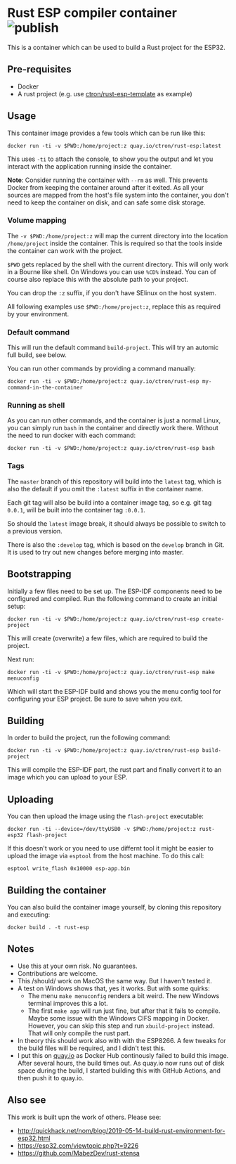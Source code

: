 # Rust ESP compiler container ![publish](https://github.com/DaMouse404/rust-esp-container/workflows/publish/badge.svg)

This is a container which can be used to build a Rust project for the ESP32.

## Pre-requisites

  * Docker
  * A rust project (e.g. use [ctron/rust-esp-template](https://github.com/ctron/rust-esp-template) as example)

## Usage

This container image provides a few tools which can be run like this:

    docker run -ti -v $PWD:/home/project:z quay.io/ctron/rust-esp:latest

This uses `-ti` to attach the console, to show you the output and let you interact
with the application running inside the container.

**Note**: Consider running the container with `--rm` as well. This prevents Docker
          from keeping the container around after it exited. As all your sources are
          mapped from the host's file system into the container, you don't need to
          keep the container on disk, and can safe some disk storage.

### Volume mapping

The `-v $PWD:/home/project:z` will map the current directory into the location
`/home/project` inside the container. This is required so that the tools inside
the container can work with the project.

`$PWD` gets replaced by the shell with the current directory. This will only work
in a Bourne like shell. On Windows you can use `%CD%` instead. You can of course
also replace this with the absolute path to your project.

You can drop the `:z` suffix, if you don't have SElinux on the host system.

All following examples use `$PWD:/home/project:z`, replace this as required by your environment.

### Default command

This will run the default command `build-project`. This will try an automic full build, see below.

You can run other commands by providing a command manually:

    docker run -ti -v $PWD:/home/project:z quay.io/ctron/rust-esp my-command-in-the-container

### Running as shell

As you can run other commands, and the container is just a normal Linux, you can simply run `bash`
in the container and directly work there. Without the need to run docker with each command:

    docker run -ti -v $PWD:/home/project:z quay.io/ctron/rust-esp bash

### Tags

The `master` branch of this repository will build into the `latest` tag, which is also the default
if you omit the `:latest` suffix in the container name.

Each git tag will also be build into a container image tag, so e.g. git tag `0.0.1`, will be built into
the container tag `:0.0.1`.

So should the `latest` image break, it should always be possible to switch to a previous version.

There is also the `:develop` tag, which is based on the `develop` branch in Git. It is used to try
out new changes before merging into master.

## Bootstrapping

Initially a few files need to be set up. The ESP-IDF components need to be configured and compiled.
Run the following command to create an initial setup:

    docker run -ti -v $PWD:/home/project:z quay.io/ctron/rust-esp create-project

This will create (overwrite) a few files, which are required to build the project.

Next run:

    docker run -ti -v $PWD:/home/project:z quay.io/ctron/rust-esp make menuconfig

Which will start the ESP-IDF build and shows you the menu config tool for configuring
your ESP project. Be sure to save when you exit.

## Building

In order to build the project, run the following command:

    docker run -ti -v $PWD:/home/project:z quay.io/ctron/rust-esp build-project

This will compile the ESP-IDF part, the rust part and finally convert it to an image
which you can upload to your ESP.

## Uploading

You can then upload the image using the `flash-project` executable:

    docker run -ti --device=/dev/ttyUSB0 -v $PWD:/home/project:z rust-esp32 flash-project

If this doesn't work or you need to use differnt tool it might be easier to
upload the image via `esptool` from the host machine. To do this call:

    esptool write_flash 0x10000 esp-app.bin

## Building the container

You can also build the container image yourself, by cloning this repository and executing:

    docker build . -t rust-esp

## Notes

  * Use this at your own risk. No guarantees.
  * Contributions are welcome.
  * This /should/ work on MacOS the same way. But I haven't tested it.
  * A test on Windows shows that, yes it works. But with some quirks:
    * The menu `make menuconfig` renders a bit weird. The new Windows terminal improves this a lot.
    * The first `make app` will run just fine, but after that it fails to compile. Maybe some
      issue with the Windows CIFS mapping in Docker. However, you can skip this step and run `xbuild-project`
      instead. That will only compile the rust part.
  * In theory this should work also with with the ESP8266. A few tweaks for the build files
    will be required, and I didn't test this.
  * I put this on [quay.io](https:/quay.io) as Docker Hub continously failed to build this
    image. After several hours, the build times out. As quay.io now runs out of disk space during
    the build, I started building this with GitHub Actions, and then push it to quay.io.

## Also see

This work is built upn the work of others. Please see:

  * http://quickhack.net/nom/blog/2019-05-14-build-rust-environment-for-esp32.html
  * https://esp32.com/viewtopic.php?t=9226
  * https://github.com/MabezDev/rust-xtensa

